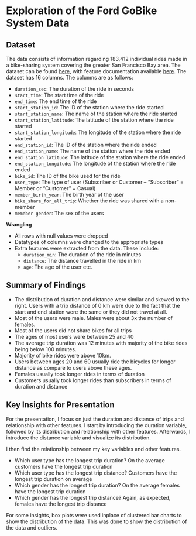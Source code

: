 # Exploration of the Ford GoBike System Data



## Dataset

The data consists of information regarding 183,412 individual rides made in a bike-sharing system covering the greater San Francisco Bay area. The dataset can be found [here](https://s3.amazonaws.com/fordgobike-data/index.html), with feature documentation available [here](https://www.lyft.com/bikes/bay-wheels/system-data). The dataset has 16 columns. The columns are as follows: 

- `duration_sec`: The duration of the ride in seconds
- `start_time`: The start time of the ride
- `end_time`: The end time of the ride
- `start_station_id`: The ID of the station where the ride started
- `start_station_name`: The name of the station where the ride started
- `start_station_latitude`: The latitude of the station where the ride started
- `start_station_longitude`: The longitude of the station where the ride started
- `end_station_id`: The ID of the station where the ride ended
- `end_station_name`: The name of the station where the ride ended
- `end_station_latitude`: The latitude of the station where the ride ended
- `end_station_longitude`: The longitude of the station where the ride ended
- `bike_id`: The ID of the bike used for the ride
- `user_type`: The type of user (Subscriber or Customer – “Subscriber” = Member or “Customer” = Casual)
- `member_birth_year`: The birth year of the user
- `bike_share_for_all_trip`: Whether the ride was shared with a non-member
- `memeber gender`: The sex of the users


**Wrangling**
* All rows with null values were dropped
* Datatypes of columns were changed to the appropriate types
* Extra features were extracted from the data. These include:
    * `duration_min`: The duration of the ride in minutes
    * `distance`: The distance travelled in the ride in km
    * `age`: The age of the user
    etc.


## Summary of Findings

* The distribution of duration and distance were similar and skewed to the right. Users with a trip distance of 0 km were due to the fact that the start and end station were the same or they did not travel at all.
* Most of the users were male. Males were about 3x the number of females.
* Most of the users did not share bikes for all trips
* The ages of most users were between 25 and 40
* The average trip duration was 12 minutes with majority of the bike rides being below 100 minutes.
* Majority of bike rides were above 10km.
* Users between ages 20 and 60 usually ride the bicycles for longer distance as compare to users above these ages.
* Females usually took longer rides in terms of duration
* Customers usually took longer rides than subscribers in terms of duration and distance


## Key Insights for Presentation

For the presentation, I focus on just the duration and distance of trips and relationship with other features. I start by introducing the duration variable, followed by its distribution and relationship with other features. Afterwards, I introduce the distance variable and visualize its distribution. 

I then find the relationship between my key variables and other features.

- Which user type has the longest trip duration?
On the average customers have the longest trip duration
- Which user type has the longest trip distance?
Customers have the longest trip duration on average
- Which gender has the longest trip duration?
On the average females have the longest trip duration
- Which gender has the longest trip distance?
Again, as expected, females have the longest trip distance

For some insights, box plots were used inplace of clustered bar charts to show the distribution of the data. This was done to show the distribution of the data and outliers.
